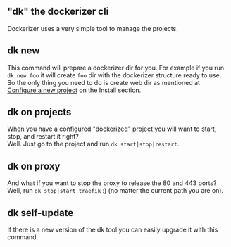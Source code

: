 ## "dk" the dockerizer cli
Dockerizer uses a very simple tool to manage the projects. 

## dk new
This command will prepare a dockerizer dir for you. For example if you run `dk new foo` it will create `foo` dir with the dockerizer structure ready to use. So the only thing you need to do is create web dir as mentioned at [Configure a new project](/install) on the Install section. 

## dk on projects
When you have a configured "dockerized" project you will want to start, stop, and restart it right?  
Well. Just go to the project and run `dk start|stop|restart`.
 
## dk on proxy
And what if you want to stop the proxy to release the 80 and 443 ports?  
Well, run `dk stop|start traefik` :) (no matter the current path you are on).
 
## dk self-update
If there is a new version of the dk tool you can easily upgrade it with this command.
